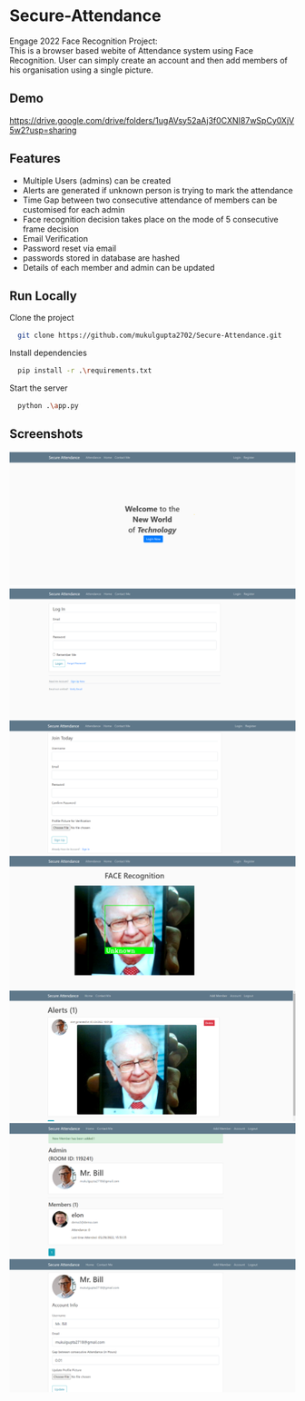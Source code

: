 
# Secure-Attendance
Engage 2022 Face Recognition Project:\
This is a browser based webite of Attendance system using Face Recognition. User can simply create an account and then add members of his organisation using a single picture.

## Demo

https://drive.google.com/drive/folders/1ugAVsy52aAj3f0CXNI87wSpCy0XjV5w2?usp=sharing


## Features

- Multiple Users (admins) can be created
- Alerts are generated if unknown person is trying to mark the attendance 
- Time Gap between two consecutive attendance of members can be customised for each admin
- Face recognition decision takes place on the mode of 5 consecutive frame decision
- Email Verification
- Password reset via email 
- passwords stored in database are hashed 
- Details of each member and admin can be updated 

## Run Locally

Clone the project

```bash
  git clone https://github.com/mukulgupta2702/Secure-Attendance.git
```

Install dependencies

```bash
  pip install -r .\requirements.txt  
```

Start the server

```bash
  python .\app.py
```


## Screenshots

![Home Page](screenshots\home.png)
![Login Page](screenshots\login_page.png)
![Registration Page](screenshots\registration_page.png)
![Attendance Page](screenshots\Attendance_page.png)
![Alerts Page](screenshots\Alerts.png)
![Account Page](screenshots\user_account.png)
![Update Account Page](screenshots\update_account.png)

